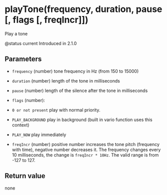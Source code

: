 # playTone(frequency, duration, pause [, flags [, freqIncr]])



Play a tone

@status current Introduced in 2.1.0


## Parameters

* `frequency` (number) tone frequency in Hz (from 150 to 15000)

* `duration` (number) length of the tone in milliseconds

* `pause` (number) length of the silence after the tone in milliseconds

* `flags` (number):
 * `0 or not present` play with normal priority.
 * `PLAY_BACKGROUND` play in background (built in vario function uses this context)
 * `PLAY_NOW` play immediately

* `freqIncr` (number) positive number increases the tone pitch (frequency with time),
negative number decreases it. The frequency changes every 10 milliseconds, the change is `freqIncr * 10Hz`.
The valid range is from -127 to 127.



## Return value

none


